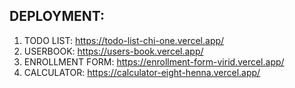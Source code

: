 ## DEPLOYMENT:

1. TODO LIST:  https://todo-list-chi-one.vercel.app/    
2. USERBOOK:  https://users-book.vercel.app/  
3. ENROLLMENT FORM: https://enrollment-form-virid.vercel.app/
4. CALCULATOR: https://calculator-eight-henna.vercel.app/
